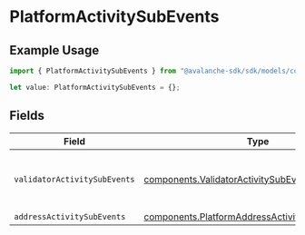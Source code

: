 # PlatformActivitySubEvents

## Example Usage

```typescript
import { PlatformActivitySubEvents } from "@avalanche-sdk/sdk/models/components";

let value: PlatformActivitySubEvents = {};
```

## Fields

| Field                                                                                                              | Type                                                                                                               | Required                                                                                                           | Description                                                                                                        |
| ------------------------------------------------------------------------------------------------------------------ | ------------------------------------------------------------------------------------------------------------------ | ------------------------------------------------------------------------------------------------------------------ | ------------------------------------------------------------------------------------------------------------------ |
| `validatorActivitySubEvents`                                                                                       | [components.ValidatorActivitySubEvent](../../models/components/validatoractivitysubevent.md)[]                     | :heavy_minus_sign:                                                                                                 | Array of validator activity sub-event types                                                                        |
| `addressActivitySubEvents`                                                                                         | [components.PlatformAddressActivitySubEventType](../../models/components/platformaddressactivitysubeventtype.md)[] | :heavy_minus_sign:                                                                                                 | N/A                                                                                                                |